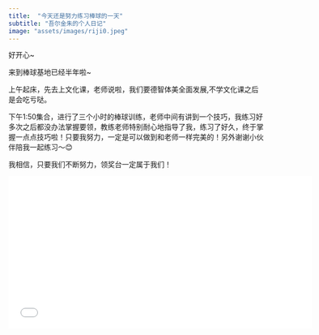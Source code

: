 ```yaml
---
title:  "今天还是努力练习棒球的一天"
subtitle: "吾尔金朱的个人日记"
image: "assets/images/riji0.jpeg"
---
```


好开心~

来到棒球基地已经半年啦~

上午起床，先去上文化课，老师说啦，我们要德智体美全面发展,不学文化课之后是会吃亏哒。  

下午1:50集合，进行了三个小时的棒球训练，老师中间有讲到一个技巧，我练习好多次之后都没办法掌握要领，教练老师特别耐心地指导了我，练习了好久，终于掌握一点点技巧啦！只要我努力，一定是可以做到和老师一样完美的！另外谢谢小伙伴陪我一起练习～😊

我相信，只要我们不断努力，领奖台一定属于我们！

<iframe height=300 width=600 src="{{ site.baseurl }}/assets/images/bangqiuxunlian.mp4" frameborder=0 allowfullscreen></iframe>